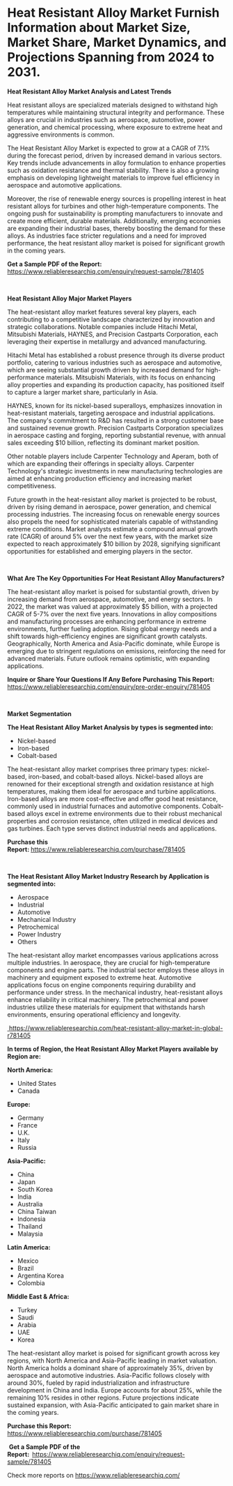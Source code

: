<p><h1>Heat Resistant Alloy Market Furnish Information about Market Size, Market Share, Market Dynamics, and Projections Spanning from 2024 to 2031.</h1></p><p><strong>Heat Resistant Alloy Market Analysis and Latest Trends</strong></p>
<p><p>Heat resistant alloys are specialized materials designed to withstand high temperatures while maintaining structural integrity and performance. These alloys are crucial in industries such as aerospace, automotive, power generation, and chemical processing, where exposure to extreme heat and aggressive environments is common.</p><p>The Heat Resistant Alloy Market is expected to grow at a CAGR of 7.1% during the forecast period, driven by increased demand in various sectors. Key trends include advancements in alloy formulation to enhance properties such as oxidation resistance and thermal stability. There is also a growing emphasis on developing lightweight materials to improve fuel efficiency in aerospace and automotive applications.</p><p>Moreover, the rise of renewable energy sources is propelling interest in heat resistant alloys for turbines and other high-temperature components. The ongoing push for sustainability is prompting manufacturers to innovate and create more efficient, durable materials. Additionally, emerging economies are expanding their industrial bases, thereby boosting the demand for these alloys. As industries face stricter regulations and a need for improved performance, the heat resistant alloy market is poised for significant growth in the coming years.</p></p>
<p><strong>Get a Sample PDF of the Report:&nbsp;</strong> <a href="https://www.reliableresearchiq.com/enquiry/request-sample/781405?utm_campaign=973&utm_medium=2&utm_source=Github&utm_content=ia&utm_term=30122024&utm_id=heat-resistant-alloy">https://www.reliableresearchiq.com/enquiry/request-sample/781405</a></p>
<p>&nbsp;</p>
<p><strong>Heat Resistant Alloy Major Market Players</strong></p>
<p><p>The heat-resistant alloy market features several key players, each contributing to a competitive landscape characterized by innovation and strategic collaborations. Notable companies include Hitachi Metal, Mitsubishi Materials, HAYNES, and Precision Castparts Corporation, each leveraging their expertise in metallurgy and advanced manufacturing.</p><p>Hitachi Metal has established a robust presence through its diverse product portfolio, catering to various industries such as aerospace and automotive, which are seeing substantial growth driven by increased demand for high-performance materials. Mitsubishi Materials, with its focus on enhancing alloy properties and expanding its production capacity, has positioned itself to capture a larger market share, particularly in Asia.</p><p>HAYNES, known for its nickel-based superalloys, emphasizes innovation in heat-resistant materials, targeting aerospace and industrial applications. The company's commitment to R&D has resulted in a strong customer base and sustained revenue growth. Precision Castparts Corporation specializes in aerospace casting and forging, reporting substantial revenue, with annual sales exceeding $10 billion, reflecting its dominant market position.</p><p>Other notable players include Carpenter Technology and Aperam, both of which are expanding their offerings in specialty alloys. Carpenter Technology's strategic investments in new manufacturing technologies are aimed at enhancing production efficiency and increasing market competitiveness.</p><p>Future growth in the heat-resistant alloy market is projected to be robust, driven by rising demand in aerospace, power generation, and chemical processing industries. The increasing focus on renewable energy sources also propels the need for sophisticated materials capable of withstanding extreme conditions. Market analysts estimate a compound annual growth rate (CAGR) of around 5% over the next few years, with the market size expected to reach approximately $10 billion by 2028, signifying significant opportunities for established and emerging players in the sector.</p></p>
<p>&nbsp;</p>
<p><strong>What Are The Key Opportunities For Heat Resistant Alloy Manufacturers?</strong></p>
<p><p>The heat-resistant alloy market is poised for substantial growth, driven by increasing demand from aerospace, automotive, and energy sectors. In 2022, the market was valued at approximately $5 billion, with a projected CAGR of 5-7% over the next five years. Innovations in alloy compositions and manufacturing processes are enhancing performance in extreme environments, further fueling adoption. Rising global energy needs and a shift towards high-efficiency engines are significant growth catalysts. Geographically, North America and Asia-Pacific dominate, while Europe is emerging due to stringent regulations on emissions, reinforcing the need for advanced materials. Future outlook remains optimistic, with expanding applications.</p></p>
<p><strong>Inquire or Share Your Questions If Any Before Purchasing This Report:</strong> <a href="https://www.reliableresearchiq.com/enquiry/pre-order-enquiry/781405?utm_campaign=973&utm_medium=2&utm_source=Github&utm_content=ia&utm_term=30122024&utm_id=heat-resistant-alloy">https://www.reliableresearchiq.com/enquiry/pre-order-enquiry/781405</a></p>
<p>&nbsp;</p>
<p><strong>Market Segmentation</strong></p>
<p><strong>The Heat Resistant Alloy Market Analysis by types is segmented into:</strong></p>
<p><ul><li>Nickel-based</li><li>Iron-based</li><li>Cobalt-based</li></ul></p>
<p><p>The heat-resistant alloy market comprises three primary types: nickel-based, iron-based, and cobalt-based alloys. Nickel-based alloys are renowned for their exceptional strength and oxidation resistance at high temperatures, making them ideal for aerospace and turbine applications. Iron-based alloys are more cost-effective and offer good heat resistance, commonly used in industrial furnaces and automotive components. Cobalt-based alloys excel in extreme environments due to their robust mechanical properties and corrosion resistance, often utilized in medical devices and gas turbines. Each type serves distinct industrial needs and applications.</p></p>
<p><strong>Purchase this Report:&nbsp;</strong><a href="https://www.reliableresearchiq.com/purchase/781405?utm_campaign=973&utm_medium=2&utm_source=Github&utm_content=ia&utm_term=30122024&utm_id=heat-resistant-alloy">https://www.reliableresearchiq.com/purchase/781405</a></p>
<p>&nbsp;</p>
<p><strong>The Heat Resistant Alloy Market Industry Research by Application is segmented into:</strong></p>
<p><ul><li>Aerospace</li><li>Industrial</li><li>Automotive</li><li>Mechanical Industry</li><li>Petrochemical</li><li>Power Industry</li><li>Others</li></ul></p>
<p><p>The heat-resistant alloy market encompasses various applications across multiple industries. In aerospace, they are crucial for high-temperature components and engine parts. The industrial sector employs these alloys in machinery and equipment exposed to extreme heat. Automotive applications focus on engine components requiring durability and performance under stress. In the mechanical industry, heat-resistant alloys enhance reliability in critical machinery. The petrochemical and power industries utilize these materials for equipment that withstands harsh environments, ensuring operational efficiency and longevity.</p></p>
<p><a href="https://www.reliableresearchiq.com/heat-resistant-alloy-market-in-global-r781405?utm_campaign=973&utm_medium=2&utm_source=Github&utm_content=ia&utm_term=30122024&utm_id=heat-resistant-alloy">&nbsp;https://www.reliableresearchiq.com/heat-resistant-alloy-market-in-global-r781405</a></p>
<p><strong>In terms of Region, the Heat Resistant Alloy Market Players available by Region are:</strong></p>
<p>
    <p> <strong> North America: </strong>
        <ul>
            <li>United States</li>
            <li>Canada</li>
        </ul>
        </p> 
    <p> <strong> Europe: </strong>
        <ul>
            <li>Germany</li>
            <li>France</li>
            <li>U.K.</li>
            <li>Italy</li>
            <li>Russia</li>
        </ul>
        </p> 
    <p> <strong> Asia-Pacific: </strong>
        <ul>
            <li>China</li>
            <li>Japan</li>
            <li>South Korea</li>
            <li>India</li>
            <li>Australia</li>
            <li>China Taiwan</li>
            <li>Indonesia</li>
            <li>Thailand</li>
            <li>Malaysia</li>
        </ul>
        </p> 
    <p> <strong> Latin America: </strong>
        <ul>
            <li>Mexico</li>
            <li>Brazil</li>
            <li>Argentina Korea</li>
            <li>Colombia</li>
        </ul>
        </p> 
    <p> <strong> Middle East & Africa: </strong>
        <ul>
            <li>Turkey</li>
            <li>Saudi</li>
            <li>Arabia</li>
            <li>UAE</li>
            <li>Korea</li>
        </ul>
    </p>
    </p>
<p><p>The heat-resistant alloy market is poised for significant growth across key regions, with North America and Asia-Pacific leading in market valuation. North America holds a dominant share of approximately 35%, driven by aerospace and automotive industries. Asia-Pacific follows closely with around 30%, fueled by rapid industrialization and infrastructure development in China and India. Europe accounts for about 25%, while the remaining 10% resides in other regions. Future projections indicate sustained expansion, with Asia-Pacific anticipated to gain market share in the coming years.</p></p>
<p><strong>Purchase this Report: </strong><a href="https://www.reliableresearchiq.com/purchase/781405?utm_campaign=973&utm_medium=2&utm_source=Github&utm_content=ia&utm_term=30122024&utm_id=heat-resistant-alloy">https://www.reliableresearchiq.com/purchase/781405</a></p>
<p>&nbsp;<strong>Get a Sample PDF of the Report:&nbsp;&nbsp;</strong><a href="https://www.reliableresearchiq.com/enquiry/request-sample/781405?utm_campaign=973&utm_medium=2&utm_source=Github&utm_content=ia&utm_term=30122024&utm_id=heat-resistant-alloy">https://www.reliableresearchiq.com/enquiry/request-sample/781405</a></p>
<p><strong></strong></p>
<p>Check more reports on <a href="https://www.reliableresearchiq.com/?utm_campaign=973&utm_medium=2&utm_source=Github&utm_content=ia&utm_term=30122024&utm_id=heat-resistant-alloy">https://www.reliableresearchiq.com/</a></p>